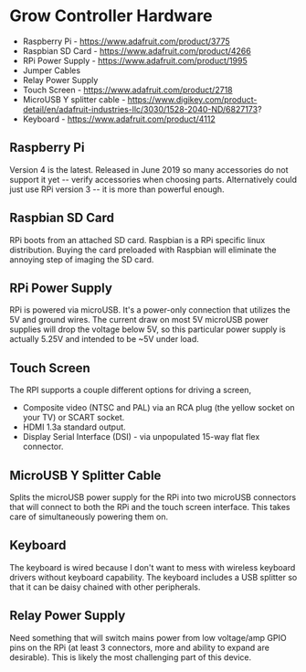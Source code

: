 Grow Controller Hardware
=======================

 * Raspberry Pi - https://www.adafruit.com/product/3775
 * Raspbian SD Card - https://www.adafruit.com/product/4266
 * RPi Power Supply - https://www.adafruit.com/product/1995
 * Jumper Cables
 * Relay Power Supply
 * Touch Screen - https://www.adafruit.com/product/2718
 * MicroUSB Y splitter cable - https://www.digikey.com/product-detail/en/adafruit-industries-llc/3030/1528-2040-ND/6827173?
 * Keyboard - https://www.adafruit.com/product/4112

Raspberry Pi
------------

Version 4 is the latest. Released in June 2019 so many accessories do not support it yet -- verify accessories when choosing parts. Alternatively could just use RPi version 3 -- it is more than powerful enough.

Raspbian SD Card
----------------

RPi boots from an attached SD card. Raspbian is a RPi specific linux distribution. Buying the card preloaded with Raspbian will eliminate the annoying step of imaging the SD card. 

RPi Power Supply
----------------

RPi is powered via microUSB. It's a power-only connection that utilizes the 5V and ground wires. The current draw on most 5V microUSB power supplies will drop the voltage below 5V, so this particular power supply is actually 5.25V and intended to be ~5V under load.

Touch Screen
------------

The RPI supports a couple different options for driving a screen,

 * Composite video (NTSC and PAL) via an RCA plug (the yellow socket on your TV) or SCART socket.
 * HDMI 1.3a standard output.
 * Display Serial Interface (DSI) - via unpopulated 15-way flat flex connector.

MicroUSB Y Splitter Cable
-------------------------

Splits the microUSB power supply for the RPi into two microUSB connectors that will connect to both the RPi and the touch screen interface. This takes care of simultaneously powering them on.

Keyboard
--------

The keyboard is wired because I don't want to mess with wireless keyboard drivers without keyboard capability. The keyboard includes a USB splitter so that it can be daisy chained with other peripherals.

Relay Power Supply
------------------

Need something that will switch mains power from low voltage/amp GPIO pins on the RPi (at least 3 connectors, more and ability to expand are desirable). This is likely the most challenging part of this device.
